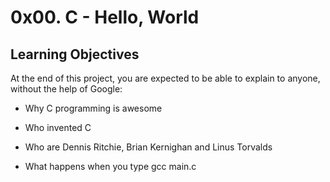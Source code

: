 # 0x00. C - Hello, World

## Learning Objectives

At the end of this project, you are expected to be able to explain to anyone, without the help of Google:

* Why C programming is awesome

* Who invented C

* Who are Dennis Ritchie, Brian Kernighan and Linus Torvalds

* What happens when you type gcc main.c
